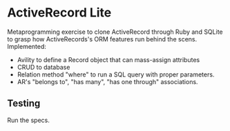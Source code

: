 # ActiveRecord Lite

Metaprogramming exercise to clone ActiveRecord through Ruby and SQLite to grasp how ActiveRecords's ORM features run behind the scens. Implemented:

* Avility to define a Record object that can mass-assign attributes
* CRUD to database
* Relation method "where" to run a SQL query with proper parameters.
* AR's "belongs to", "has many", "has one through" associations.

## Testing

Run the specs.
